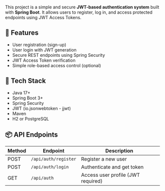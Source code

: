 This project is a simple and secure **JWT-based authentication system** built with **Spring Boot**. It allows users to register, log in, and access protected endpoints using JWT Access Tokens.

## 🚀 Features

- User registration (sign-up)
- User login with JWT generation
- Secure REST endpoints using Spring Security
- JWT Access Token verification
- Simple role-based access control (optional)

## 🧰 Tech Stack

- Java 17+
- Spring Boot 3+
- Spring Security
- JWT (io.jsonwebtoken - jjwt)
- Maven
- H2 or PostgreSQL

## 📦 API Endpoints

| Method | Endpoint              | Description                  |
|--------|------------------------|------------------------------|
| POST   | `/api/auth/register`   | Register a new user          |
| POST   | `/api/auth/login`      | Authenticate and get token   |
| GET    | `/api/auth`            | Access user profile (JWT required) |
